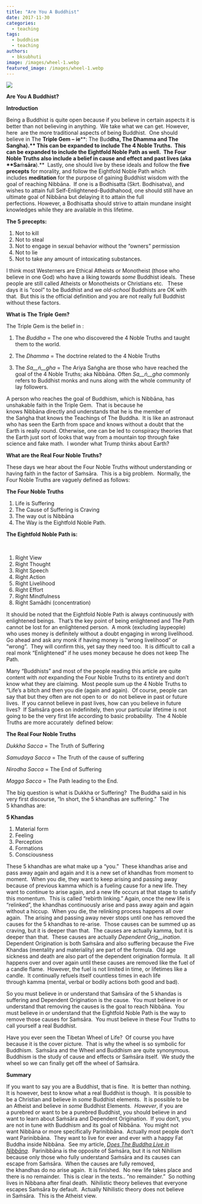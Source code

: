```yaml
---
title: "Are You A Buddhist"
date: 2017-11-30
categories: 
  - teaching
tags: 
  - buddhism
  - teaching
authors: 
  - bksubhuti
image: /images/wheel-1.webp
featured_image: /images/wheel-1.webp
---
```


[![](/images/wheel-1.webp)](/images/2017/11/wheel-1.webp)

**Are You A Buddhist?** 

**Introduction** 

Being a Buddhist is quite open because if you believe in certain aspects it is better than not believing in anything.  We take what we can get. However, here  are the more traditional aspects of being Buddhist.  One should believe in The **Triple Gem –** **ie****: The Bud****dha, The Dhamma and The Sangha).** This can be expanded to include **The 4 Noble Truths**.  This can be expanded to include the **Eightfold Noble Path** as well.  The Four Noble Truths also include a **belief in cause and effect and past lives (aka** **Sa****ṁ****sāra****).**  Lastly, one should live by these ideals and follow the **five precepts** for morality, and follow the Eightfold Noble Path which includes **meditation** for the purpose of gaining Buddhist wisdom with the goal of reaching Nibbāna.  If one is a Bodhisatta (Skrt. Bodhisatva), and wishes to attain full Self-Enlightened-Buddhahood, one should still have an ultimate goal of Nibbāna but delaying it to attain the full perfections. However, a Bodhisatta should strive to attain mundane insight knowledges while they are available in this lifetime.     

 

**The 5 precepts:**  

 

1. Not to kill 
2. Not to steal 
3. Not to engage in sexual behavior without the “owners” permission 
4. Not to lie 
5. Not to take any amount of intoxicating substances. 

  

I think most Westerners are Ethical Atheists or Monotheist (those who believe in one God) who have a liking towards _some_ Buddhist ideals.  These people are still called Atheists or Monotheists or Christians etc.   These days it is “cool” to be Buddhist and we _old-school_ Buddhists are OK with that.  But this is the official definition and you are not really full Buddhist without these factors. 

 

**What is** **The Triple** **Gem?** 

The Triple Gem is the belief in : 

1. The _Buddha_ = The one who discovered the 4 Noble Truths and taught them to the world. 

1. The _Dhamma_ \= The doctrine related to the 4 Noble Truths 

1. The _Sa__ṅ__gha_ = The Ariya Saṅgha are those who have reached the goal of the 4 Noble Truths; aka Nibbāna. Often _Sa__ṅ__gha_ commonly refers to Buddhist monks and nuns along with the whole community of lay followers. 

 A person who reaches the goal of Buddhism, which is Nibbāna, has unshakable faith in the Triple Gem.  That is because he knows Nibbāna directly and understands that he is the member of the Saṅgha that knows the Teachings of The Buddha.  It is like an astronaut who has seen the Earth from space and knows without a doubt that the Earth is really round. Otherwise, one can be led to conspiracy theories that the Earth just sort of looks that way from a mountain top through fake science and fake math.  I wonder what Trump thinks about Earth? 

**What are the Real Four Noble Truths?** 

These days we hear about the Four Noble Truths without understanding or having faith in the factor of Saṁsāra.  This is a big problem.  Normally, the Four Noble Truths are vaguely defined as follows: 

**The Four Noble Truths** 

1. Life is Suffering 
2. The Cause of Suffering is Craving 
3. The way out is Nibbāna 
4. The Way is the Eightfold Noble Path. 

 

**The Eightfold** **Noble Path is:** 

  

1. Right View 
2. Right Thought 
3. Right Speech 
4. Right Action 
5. Right Livelihood 
6. Right Effort 
7. Right Mindfulness
8. Right Samādhi (concentration)

It should be noted that the Eightfold Noble Path is always continuously with enlightened beings.  That’s the key point of being enlightened and The Path cannot be lost for an enlightened person.  A monk (excluding laypeople) who uses money is definitely without a doubt engaging in wrong livelihood.  Go ahead and ask any monk if having money is “wrong livelihood” or “wrong”.  They will confirm this, yet say they need too.  It is difficult to call a real monk “Enlightened” if he uses money because he does not keep The Path. 

 

Many “Buddhists” and most of the people reading this article are quite content with _not_ expanding the Four Noble Truths to its entirety and don’t know what they are claiming.  Most people sum up the 4 Noble Truths to “Life’s a bitch and then you die (again and again).  Of course, people can say that but they often are not open to or  do not believe in past or future lives.  If you cannot believe in past lives, how can you believe in future lives?  If Saṁsāra goes on indefinitely, then your particular lifetime is not going to be the very first life according to basic probability.  The 4 Noble Truths are more accurately  defined below: 

 

**The Real Four Noble Truths** 

_Dukkha Sacca_ \= The Truth of Suffering 

_Samudaya_ _Sacca_ = The Truth of the cause of suffering 

_Nirodha_ _Sacca_ \= The End of Suffering 

_Magga_ _Sacca_ \= The Path leading to the End. 

 

The big question is what is Dukkha or Suffering?  The Buddha said in his very first discourse, “In short, the 5 khandhas are suffering.”  The 5 khandhas are: 

 

**5 Khandas** 

1. Material form 
2. Feeling 
3. Perception 
4. Formations 
5. Consciousness 

 

These 5 khandhas are what make up a “you.”  These khandhas arise and pass away again and again and it is a new set of khandhas from moment to moment.  When you die, they want to keep arising and passing away because of previous kamma which is a fueling cause for a new life. They want to continue to arise again, and a new life occurs at that stage to satisfy this momentum.  This is called “rebirth linking.” Again, once the new life is “relinked”, the khandhas continuously arise and pass away again and again without a hiccup.  When you die, the relinking process happens all over again.  The arising and passing away never stops until one has removed the causes for the 5 khandhas to re-arise.  Those causes can be summed up as craving, but it is deeper than that.  The causes are actually kamma, but it is deeper than that.  These causes are actually _Dependent Orig__ination_.   Dependent Origination is both Saṁsāra and also suffering because the Five Khandas (mentality and materiality) are part of the formula.  Old age sickness and death are also part of the dependent origination formula.  It all happens over and over again until these causes are removed like the fuel of a candle flame.  However, the fuel is not limited in time, or lifetimes like a candle.  It continually refuels itself countless times in each life through kamma (mental, verbal or bodily actions both good and bad). 

 

So you must believe in or understand that Saṁsāra of the 5 khandas is suffering and Dependent Origination is the cause.  You must believe in or understand that removing the causes is the goal to reach Nibbāna.  You must believe in or understand that the Eightfold Noble Path is the way to remove those causes for Saṁsāra.  You must believe in these Four Truths to call yourself a real Buddhist.   

 

Have you ever seen the Tibetan Wheel of Life?  Of course you have because it is the cover picture.  That is why the wheel is so symbolic for Buddhism.  Saṁsāra and the Wheel and Buddhism are quite synonymous.  Buddhism is the study of cause and effects or Saṁsāra itself.  We study the wheel so we can finally get off the wheel of Saṁsāra.   

**Summary** 

If you want to say you are a Buddhist, that is fine.  It is better than nothing.  It is however, best to know what a real Buddhist is though.  It is possible to be a Christian and believe in _some_ Buddhist elements.  It is possible to be an Atheist and believe in _some_ Buddhist Elements.  _However_, if you are a purebred or want to be a purebred Buddhist, you should believe in and want to learn about Saṁsāra and Dependent Origination.  If you don’t, you are not in tune with Buddhism and its goal of Nibbāna.  You might not want Nibbāna or more specifically Parinibbāna.  Actually most people don’t want Parinibbāna.  They want to live for ever and ever with a happy Fat Buddha inside Nibbāna.  See my article, [_Does The Buddha Live in_ _Nibbāna_](https://subhuti.withmetta.net/2017/09/10/buddha-live-nibbana/).  Parinibbāna is the opposite of Saṁsāra, but it is not Nihilism because only those who fully understand Saṁsāra and its causes can escape from Saṁsāra.  When the causes are fully removed, the khandhas do no arise again.  It is finished.  No new life takes place and there is no remainder.  This is clear in the texts.. “no remainder.”  So nothing lives in Nibbana after final death.  Nihilistic theory believes that everyone escapes Saṁsāra by default.  Actually Nihilistic theory does not believe in Saṁsāra.  This is the Atheist view.
